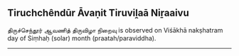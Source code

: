 ## Tiruchchêndūr Āvaṇit Tiruviḽaā Niṟaaivu
திருச்செந்தூர் ஆவணித் திருவிழா நிறைவு is observed on Viśākhā nakṣhatram day of Siṃhaḥ (solar) month (praatah/paraviddha).



---
